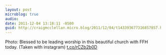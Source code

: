 ```yaml
---
layout: post
microblog: true
audio: 
date: 2011-12-04 13:18:11 -0500
guid: http://craigmcclellan.micro.blog/2011/12/04/t143393677316857857.html
---
```

Photo: Blessed to be leading worship in this beautiful church with FFH today. (Taken with instagram) [t.co/rCZb2b0D](http://t.co/rCZb2b0D)
